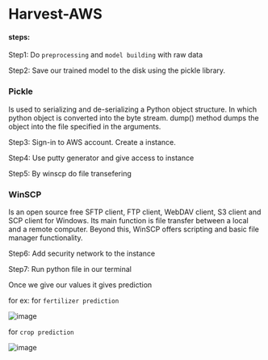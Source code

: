 # Harvest-AWS

#### steps: ####

Step1: Do ```preprocessing``` and ```model building``` with raw data

Step2: Save our trained model to the disk using the pickle library. 

### Pickle ### 
Is used to serializing and de-serializing a Python object structure. In which python object is converted into the byte stream. dump() method dumps the object into the file specified in the arguments.

Step3: Sign-in to AWS account. Create a instance. 

Step4: Use putty generator and give access to instance

Step5: By winscp do file transefering

### WinSCP ### 
Is an open source free SFTP client, FTP client, WebDAV client, S3 client and SCP client for Windows. Its main function is file transfer between a local and a remote computer. Beyond this, WinSCP offers scripting and basic file manager functionality.

Step6: Add security network to the instance 

Step7: Run python file in our terminal

Once we give our values it gives prediction

for ex: for ```fertilizer prediction```

![image](https://user-images.githubusercontent.com/50659114/110110931-8ce11780-7dd5-11eb-8075-d74be5a095cc.png)

for ```crop prediction```

![image](https://user-images.githubusercontent.com/50659114/110111178-ef3a1800-7dd5-11eb-83a6-092caceeabe6.png)



